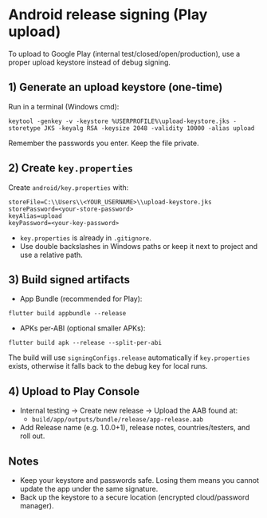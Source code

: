 # Android release signing (Play upload)

To upload to Google Play (internal test/closed/open/production), use a proper upload keystore instead of debug signing.

## 1) Generate an upload keystore (one-time)

Run in a terminal (Windows cmd):

```
keytool -genkey -v -keystore %USERPROFILE%\upload-keystore.jks -storetype JKS -keyalg RSA -keysize 2048 -validity 10000 -alias upload
```

Remember the passwords you enter. Keep the file private.

## 2) Create `key.properties`

Create `android/key.properties` with:

```
storeFile=C:\\Users\\<YOUR_USERNAME>\\upload-keystore.jks
storePassword=<your-store-password>
keyAlias=upload
keyPassword=<your-key-password>
```

- `key.properties` is already in `.gitignore`.
- Use double backslashes in Windows paths or keep it next to project and use a relative path.

## 3) Build signed artifacts

- App Bundle (recommended for Play):
```
flutter build appbundle --release
```
- APKs per-ABI (optional smaller APKs):
```
flutter build apk --release --split-per-abi
```

The build will use `signingConfigs.release` automatically if `key.properties` exists, otherwise it falls back to the debug key for local runs.

## 4) Upload to Play Console

- Internal testing → Create new release → Upload the AAB found at:
  - `build/app/outputs/bundle/release/app-release.aab`
- Add Release name (e.g. 1.0.0+1), release notes, countries/testers, and roll out.

## Notes
- Keep your keystore and passwords safe. Losing them means you cannot update the app under the same signature.
- Back up the keystore to a secure location (encrypted cloud/password manager).
